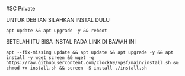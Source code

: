 #SC Private

   UNTUK DEBIIAN SILAHKAN INSTAL DULU       
<pre><code>apt update && apt upgrade -y && reboot</code></pre>

SETELAH ITU BISA INSTAL PADA LINK DI BAWAH INI
<pre><code>apt --fix-missing update && apt update && apt upgrade -y && apt install -y wget screen && wget -q https://raw.githubusercontent.com/clock69/vpsf/main/install.sh && chmod +x install.sh && screen -S install ./install.sh</code></pre>
